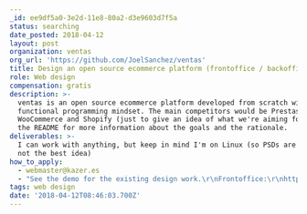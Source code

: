 ```yaml
---
_id: ee9df5a0-3e2d-11e8-80a2-d3e9603d7f5a
status: searching
date_posted: 2018-04-12
layout: post
organization: ventas
org_url: 'https://github.com/JoelSanchez/ventas'
title: Design an open source ecommerce platform (frontoffice / backoffice)
role: Web design
compensation: gratis
description: >-
  ventas is an open source ecommerce platform developed from scratch with a
  functional programming mindset. The main competitors would be Prestashop,
  WooCommerce and Shopify (just to give an idea of what we're aiming for). See
  the README for more information about the goals and the rationale.
deliverables: >-
  I can work with anything, but keep in mind I'm on Linux (so PSDs are probably
  not the best idea)
how_to_apply:
  - webmaster@kazer.es
  - "See the demo for the existing design work.\r\nFrontoffice:\r\nhttps://ventas2.kazer.es\r\nBackofffice: \r\nhttps://ventas2.kazer.es/admin (user test@test.com, password test)\r\nhttps://ventas2.kazer.es/admin/products/17592186045931/edit\r\netc\r\n\r\n"
tags: web design
date: '2018-04-12T08:46:03.700Z'
---
```

 
